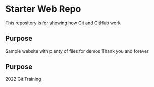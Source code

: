 # Starter Web Repo

This repository is for showing how Git and GitHub work

## Purpose

Sample website with plenty of files for demos
Thank you and forever

## Purpose
2022 Git.Training
